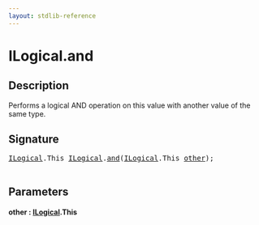 ```yaml
---
layout: stdlib-reference
---
```


# ILogical\.and

## Description

Performs a logical AND operation on this value with another value of the same type.




## Signature 

<pre>
<a href="../index.md" class="code_type">ILogical</a>.<span class="code_keyword">This</span> <a href="../index.md" class="code_type">ILogical</a>.<a href=".">and</a>(<a href="../index.md" class="code_type">ILogical</a>.<span class="code_keyword">This</span> <a href=".#decl-other" class="code_param">other</a>);

</pre>

## Parameters

####  <a id="decl-other"></a>other  : [ILogical](../index.md)\.This

